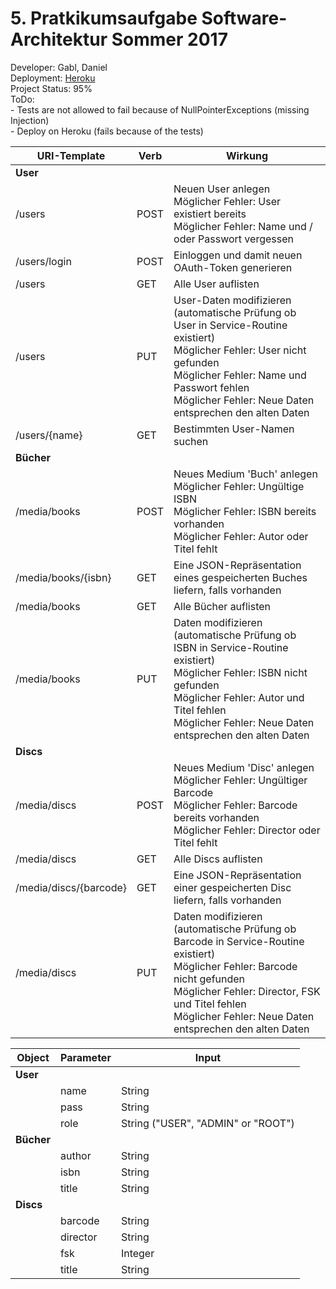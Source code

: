 # 5. Pratkikumsaufgabe Software-Architektur Sommer 2017

Developer: Gabl, Daniel<br />
Deployment: [Heroku](https://innovative-teamname-persist.herokuapp.com/)<br />
Project Status: 95%<br />
ToDo:<br />
\- Tests are not allowed to fail because of NullPointerExceptions (missing Injection)<br />
\- Deploy on Heroku (fails because of the tests)


URI-Template|Verb|Wirkung
 -|-|-
**User**| | 
/users|POST|Neuen User anlegen<br />Möglicher Fehler: User existiert bereits<br />Möglicher Fehler: Name und / oder Passwort vergessen
/users/login|POST|Einloggen und damit neuen OAuth-Token generieren
/users|GET|Alle User auflisten
/users|PUT|User-Daten modifizieren (automatische Prüfung ob User in Service-Routine existiert)<br />Möglicher Fehler: User nicht gefunden<br />Möglicher Fehler: Name und Passwort fehlen<br />Möglicher Fehler: Neue Daten entsprechen den alten Daten
/users/{name}|GET|Bestimmten User-Namen suchen
**Bücher**| | 
/media/books|POST|Neues Medium 'Buch' anlegen<br />Möglicher Fehler: Ungültige ISBN<br />Möglicher Fehler: ISBN bereits vorhanden<br />Möglicher Fehler: Autor oder Titel fehlt
/media/books/{isbn}|GET|Eine JSON-Repräsentation eines gespeicherten Buches liefern, falls vorhanden
/media/books|GET|Alle Bücher auflisten
/media/books|PUT|Daten modifizieren (automatische Prüfung ob ISBN in Service-Routine existiert)<br />Möglicher Fehler: ISBN nicht gefunden<br />Möglicher Fehler: Autor und Titel fehlen<br />Möglicher Fehler: Neue Daten entsprechen den alten Daten
**Discs**| |
/media/discs|POST|Neues Medium 'Disc' anlegen<br />Möglicher Fehler: Ungültiger Barcode<br />Möglicher Fehler: Barcode bereits vorhanden<br />Möglicher Fehler: Director oder Titel fehlt
/media/discs|GET|Alle Discs auflisten
/media/discs/{barcode}|GET|Eine JSON-Repräsentation einer gespeicherten Disc liefern, falls vorhanden
/media/discs|PUT|Daten modifizieren (automatische Prüfung ob Barcode in Service-Routine existiert)<br />Möglicher Fehler: Barcode nicht gefunden<br />Möglicher Fehler: Director, FSK und Titel fehlen<br />Möglicher Fehler: Neue Daten entsprechen den alten Daten


Object|Parameter|Input
 -|-|-
**User**| |
 &nbsp;|name|String
 &nbsp;|pass|String
 &nbsp;|role|String ("USER", "ADMIN" or "ROOT")
**Bücher**| | 
 &nbsp;|author|String
 &nbsp;|isbn|String
 &nbsp;|title|String
**Discs**| |
 &nbsp;|barcode|String
 &nbsp;|director|String
 &nbsp;|fsk|Integer
 &nbsp;|title|String
